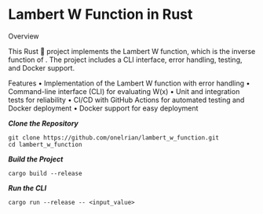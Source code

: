 # Lambert W Function in Rust

Overview

This Rust 🦀 project implements the Lambert W function, which is the inverse function of . The project includes a CLI interface, error handling, testing, and Docker support.

Features
    •    Implementation of the Lambert W function with error handling
    •    Command-line interface (CLI) for evaluating W(x)
    •    Unit and integration tests for reliability
    •    CI/CD with GitHub Actions for automated testing and Docker deployment
    •    Docker support for easy deployment



___Clone the Repository___

```
git clone https://github.com/onelrian/lambert_w_function.git  
cd lambert_w_function  
```

___Build the Project___

```
cargo build --release  
```

___Run the CLI___

```
cargo run --release -- <input_value>  
```
